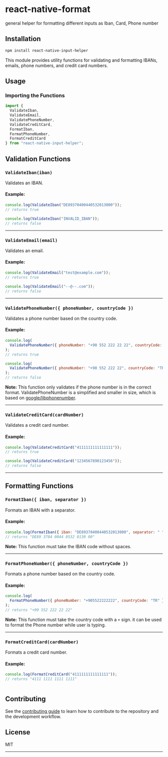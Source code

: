 # react-native-format

general helper for formatting different inputs as Iban, Card, Phone number

## Installation

```sh
npm install react-native-input-helper
```

This module provides utility functions for validating and formatting IBANs, emails, phone numbers, and credit card numbers.

## Usage

### Importing the Functions

```javascript
import {
  ValidateIban,
  ValidateEmail,
  ValidatePhoneNumber,
  ValidateCreditCard,
  FormatIban,
  FormatPhoneNumber,
  FormatCreditCard
} from "react-native-input-helper";
```

## Validation Functions

### `ValidateIban(iban)`

Validates an IBAN.

#### Example:

```javascript
console.log(ValidateIban("DE89370400440532013000"));
// returns true

console.log(ValidateIban("INVALID_IBAN"));
// returns false
```

---

### `ValidateEmail(email)`

Validates an email.

#### Example:

```javascript
console.log(ValidateEmail("test@example.com"));
// returns true

console.log(ValidateEmail("--@--.com"));
// returns false
```

---

### `ValidatePhoneNumber({ phoneNumber, countryCode })`

Validates a phone number based on the country code.

#### Example:

```javascript
console.log(
  ValidatePhoneNumber({ phoneNumber: "+90 552 222 22 22", countryCode: "TR" })
);
// returns true

console.log(
  ValidatePhoneNumber({ phoneNumber: "+90 552 222 22", countryCode: "TR" })
);
// returns false
```

**Note:** This function only validates if the phone number is in the correct format. ValidatePhoneNumber is a simplified and smaller in size, which is based on [google/libphonenumber](https://github.com/google/libphonenumber).

---

### `ValidateCreditCard(cardNumber)`

Validates a credit card number.

#### Example:

```javascript
console.log(ValidateCreditCard("4111111111111111"));
// returns true

console.log(ValidateCreditCard("1234567890123456"));
// returns false
```

---

## Formatting Functions

### `FormatIban({ iban, separator })`

Formats an IBAN with a separator.

#### Example:

```javascript
console.log(FormatIban({ iban: "DE89370400440532013000", separator: " " }));
// returns "DE89 3704 0044 0532 0130 00"
```

**Note:** This function must take the IBAN code without spaces.

---

### `FormatPhoneNumber({ phoneNumber, countryCode })`

Formats a phone number based on the country code.

#### Example:

```javascript
console.log(
  FormatPhoneNumber({ phoneNumber: "+905522222222", countryCode: "TR" })
);
// returns "+90 552 222 22 22"
```

**Note:** This function must take the country code with a `+` sign. it can be used to format the Phone number while user is typing.

---

### `FormatCreditCard(cardNumber)`

Formats a credit card number.

#### Example:

```javascript
console.log(FormatCreditCard("4111111111111111"));
// returns "4111 1111 1111 1111"
```

```

```

## Contributing

See the [contributing guide](CONTRIBUTING.md) to learn how to contribute to the repository and the development workflow.

## License

MIT

---
